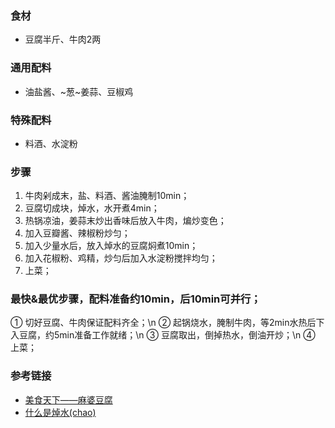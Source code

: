 ### 食材
- 豆腐半斤、牛肉2两

### 通用配料
- 油盐酱、~葱~姜蒜、豆椒鸡

### 特殊配料
- 料酒、水淀粉

### 步骤
1. 牛肉剁成末，盐、料酒、酱油腌制10min；
2. 豆腐切成块，焯水，水开煮4min；
3. 热锅凉油，姜蒜末炒出香味后放入牛肉，煸炒变色；
4. 加入豆瓣酱、辣椒粉炒匀；
5. 加入少量水后，放入焯水的豆腐焖煮10min；
6. 加入花椒粉、鸡精，炒匀后加入水淀粉搅拌均匀；
7. 上菜；

### 最快&最优步骤，配料准备约10min，后10min可并行；
① 切好豆腐、牛肉保证配料齐全；\n
② 起锅烧水，腌制牛肉，等2min水热后下入豆腐，约5min准备工作就绪；\n
③ 豆腐取出，倒掉热水，倒油开炒；\n
④ 上菜；

### 参考链接
- [美食天下——麻婆豆腐](https://home.meishichina.com/recipe-103869.html)
- [什么是焯水(chao)](https://zhidao.baidu.com/question/524094187679852845.html)
